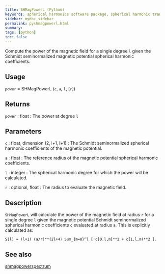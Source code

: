 ```yaml
---
title: SHMagPowerL (Python)
keywords: spherical harmonics software package, spherical harmonic transform, legendre functions, multitaper spectral analysis, fortran, Python, gravity, magnetic field
sidebar: mydoc_sidebar
permalink: pyshmagpowerl.html
summary:
tags: [python]
toc: false
---
```


Compute the power of the magnetic field for a single degree `l` given the Schmidt seminormalized magnetic potential spherical harmonic coefficients.

## Usage

`power` = SHMagPowerL (`c`, `a`, `l`, [`r`])

## Returns

`power` : float
:   The power at degree `l`

## Parameters

`c` : float, dimension (2, l+1, l+1)
:   The Schmidt seminormalized spherical harmonic coefficients of the magnetic potential.

`a` : float
:   The reference radius of the magnetic potential spherical harmonic coefficients.

`l` : integer
:   The spherical harmonic degree for which the power will be calculated.

`r` : optional, float
:   The radius to evaluate the magnetic field.

## Description

`SHMagPowerL` will calculate the power of the magnetic field at radius `r` for a single degree `l` given the magnetic potential Schmidt seminormalized spherical harmonic coefficients `c` evaluated at radius `a`. This is explicitly calculated as:

`S(l) = (l+1) (a/r)**(2l+4) Sum_{m=0}^l [ c[0,l,m]**2 + c[1,l,m)**2 ].`  

## See also

[shmagpowerspectrum](pyshmagpowerspectrum.html)
